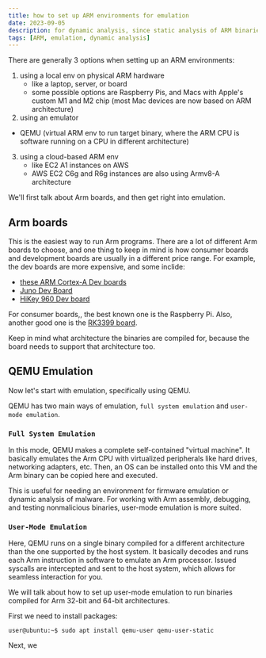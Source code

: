 ```yaml
---
title: how to set up ARM environments for emulation
date: 2023-09-05
description: for dynamic analysis, since static analysis of ARM binaries don't need a full ARM environment
tags: [ARM, emulation, dynamic analysis]
---
```


There are generally 3 options when setting up an ARM environments:

1. using a local env on physical ARM hardware
   - like a laptop, server, or board
   - some possible options are Raspberry Pis, and Macs with Apple's custom M1 and M2 chip (most Mac devices are now based on ARM architecture)
2.  using an emulator
   - QEMU (virtual ARM env to run target binary, where the ARM CPU is software running on a CPU in different architecture)
3. using a cloud-based ARM env
   - like EC2 A1 instances on AWS
   - AWS EC2 C6g and R6g instances are also using Armv8-A architecture

We'll first talk about Arm boards, and then get right into emulation. 

## Arm boards
This is the easiest way to run Arm programs. There are a lot of different Arm boards to choose, and one thing to keep in mind is how consumer boards and development boards are usually in a different price range. For example, the dev boards are more expensive, and some inclide:
- [these ARM Cortex-A Dev boards](https://microcontrollershop.com/default.php?cPath=154_170_481)
- [Juno Dev Board](https://developer.arm.com/Tools%20and%20Software/Juno%20Development%20Board)
- [HiKey 960 Dev board](https://www.96boards.org/product/hikey960/)

For consumer boards,, the best known one is the Raspberry Pi. Also, another good one is the [RK3399 board](https://opensource.rock-chips.com/wiki_RK3399).

Keep in mind what architecture the binaries are compiled for, because the board needs to support that architecture too.

## QEMU Emulation
Now let's start with emulation, specifically using QEMU.

QEMU has two main ways of emulation, `full system emulation` and `user-mode emulation`.

### `Full System Emulation` 

In this mode, QEMU makes a complete self-contained "virtual machine". It basically emulates the Arm CPU with virtualized peripherals like hard drives, networking adapters, etc. Then, an OS can be installed onto this VM and the Arm binary can be copied here and executed.

This is useful for needing an environment for firmware emulation or dynamic analysis of malware. For working with Arm assembly, debugging, and testing nonmalicious binaries, user-mode emulation is more suited.

### `User-Mode Emulation`
Here, QEMU runs on a single binary compiled for a different architecture than the one supported by the host system. It basically decodes and runs each Arm instruction in software to emulate an Arm processor. Issued syscalls are intercepted and sent to the host system, which allows for seamless interaction for you. 

We will talk about how to set up user-mode emulation to run binaries compiled for Arm 32-bit and 64-bit architectures.

First we need to install packages:

```
user@ubuntu:~$ sudo apt install qemu-user qemu-user-static
```

Next, we 



